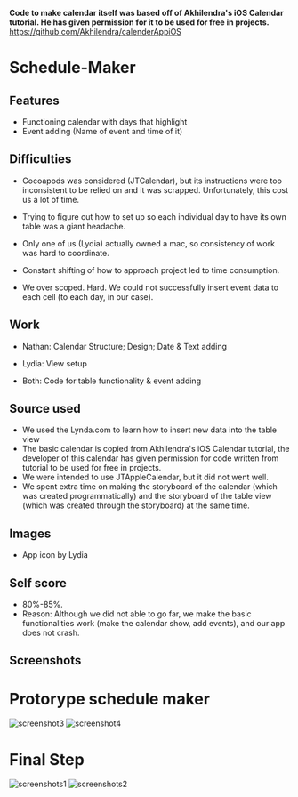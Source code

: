 **Code to make calendar itself was based off of Akhilendra's iOS Calendar tutorial. He has given permission for it to be used for free in projects.**
https://github.com/Akhilendra/calenderAppiOS


# Schedule-Maker

## Features
* Functioning calendar with days that highlight
* Event adding (Name of event and time of it)

## Difficulties
* Cocoapods was considered (JTCalendar), but its instructions were too inconsistent to be relied on and it was scrapped. Unfortunately, this cost us a lot of time.

* Trying to figure out how to set up so each individual day to have its own table was a giant headache.

* Only one of us (Lydia) actually owned a mac, so consistency of work was hard to coordinate.

* Constant shifting of how to approach project led to time consumption.

* We over scoped. Hard. We could not successfully insert event data to each cell (to each day, in our case).

## Work

* Nathan: Calendar Structure; Design; Date & Text adding

* Lydia: View setup

* Both: Code for table functionality & event adding

## Source used
* We used the Lynda.com to learn how to insert new data into the table view
* The basic calendar is copied from Akhilendra's iOS Calendar tutorial, the developer of this calendar has given permission for code written from tutorial to be used for free in projects.
* We were intended to use JTAppleCalendar, but it did not went well.
* We spent extra time on making the storyboard of the calendar (which was created programmatically) and the storyboard of the table view (which was created through the storyboard) at the same time.

## Images
* App icon by Lydia

## Self score
* 80%-85%.
* Reason: Although we did not able to go far, we make the basic functionalities work (make the calendar show, add events), and our app does not crash.

## Screenshots
# Protorype schedule maker
![screenshot3](https://github.com/nsun6145/RIT-Schedule-Maker/blob/master/Picture1.png)
![screenshot4](https://github.com/nsun6145/RIT-Schedule-Maker/blob/master/Picture2.png)
# Final Step
![screenshots1](https://github.com/nsun6145/RIT-Schedule-Maker/blob/master/3333.png)
![screenshots2](https://github.com/nsun6145/RIT-Schedule-Maker/blob/master/4444.png)

